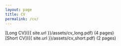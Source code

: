 ```yaml
---
layout: page
title: CV
permalink: /cv/
---
```


[Long CV]({{ site.url }}/assets/cv_long.pdf) (4 pages)  
[Short CV]({{ site.url }}/assets/cv_short.pdf) (2 pages)